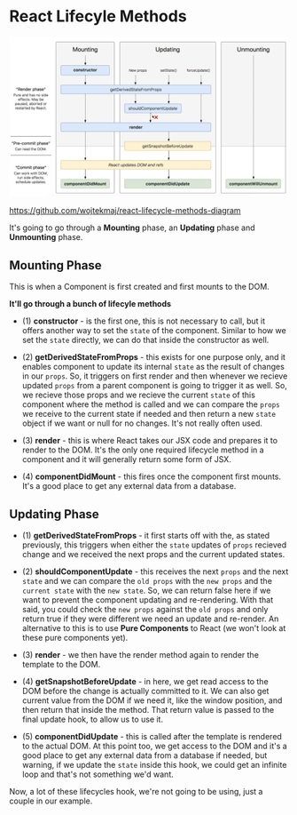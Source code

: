 # React Lifecyle Methods

<kbd>![alt text](img/lifecyclemethods.png "screenshot")</kbd>

https://github.com/wojtekmaj/react-lifecycle-methods-diagram


It's going to go through a **Mounting** phase, an **Updating** phase and **Unmounting** phase.

## Mounting Phase

This is when a Component is first created and first mounts to the DOM.

**It'll go through a bunch of lifecyle methods**

* (1) **constructor** - is the first one, this is not necessary to call, but it offers another way to set the ```state``` of the component. Similar to how we set the ```state``` directly, we can do that inside the constructor as well.

* (2) **getDerivedStateFromProps** - this exists for one purpose only, and it enables component to update its internal ```state``` as the result of changes in our ```props```. So, it triggers on first render and then whenever we recieve updated ```props``` from a parent component is going to trigger it as well. So, we recieve those props and we recieve the current ```state``` of this component where the method is called and we can compare the ```props``` we receive to the current state if needed and then return a new ```state``` object if we want or null for no changes. It's not really often used.

* (3) **render** - this is where React takes our JSX code and prepares it to render to the DOM. It's the only one required lifecycle method in a component and it will generally return some form of JSX.

* (4) **componentDidMount** - this fires once the component first mounts. It's a good place to get any external data from a database. 

## Updating Phase

* (1) **getDerivedStateFromProps** - it first starts off with the, as stated previously, this triggers when either the ```state``` updates of ```props``` recieved change and we received the next props and the current updated states.

* (2) **shouldComponentUpdate** - this receives the next ```props``` and the next ```state``` and we can compare the ```old props``` with the ```new props``` and the ```current state``` with the ```new state```. So, we can return false here if we want to prevent the component updating and re-rendering. With that said, you could check the ```new props``` against the ```old props``` and only return true if they were different we need an update and re-render. An alternative to this is to use **Pure Components** to React (we won't look at these pure components yet).

* (3) **render** - we then have the render method again to render the template to the DOM.

* (4) **getSnapshotBeforeUpdate** - in here, we get read access to the DOM before the change is actually committed to it. We can also get current value from the DOM if we need it, like the window position, and then return that inside the method. That return value is passed to the final update hook, to allow us to use it.

* (5) **componentDidUpdate** - this is called after the template is rendered to the actual DOM. At this point too, we get access to the DOM and it's a good place to get any external data from a database if needed, but warning, if we update the ```state``` inside this hook, we could get an infinite loop and that's not something we'd want. 

Now, a lot of these lifecycles hook, we're not going to be using, just a couple in our example.